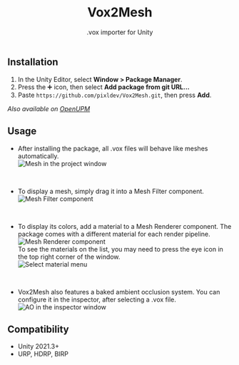 <div align="center">
<h1>Vox2Mesh</h1>
<span>.vox importer for Unity</span>
</div>
<br/>

## Installation
1. In the Unity Editor, select **Window > Package Manager**.
2. Press the ➕ icon, then select **Add package from git URL...**
3. Paste `https://github.com/pixldev/Vox2Mesh.git`, then press **Add**.
  
*Also available on [OpenUPM](https://openupm.com/packages/com.pixl.vox2mesh/)*

## Usage
- After installing the package, all .vox files will behave like meshes automatically.  
![Mesh in the project window](https://user-images.githubusercontent.com/36799862/217020499-76210e18-afb4-44fc-aaca-bd7b4046e6e5.png)
<br/>

- To display a mesh, simply drag it into a Mesh Filter component.  
![Mesh Filter component](https://user-images.githubusercontent.com/36799862/217020520-51ad4a07-833f-444b-95c1-20709f92b9c2.png)
<br/>

- To display its colors, add a material to a Mesh Renderer component. The package comes with a different material for each render pipeline.  
![Mesh Renderer component](https://user-images.githubusercontent.com/36799862/217020539-f4f17628-f26f-4b94-8600-6bbdadb5b2be.png)  
To see the materials on the list, you may need to press the eye icon in the top right corner of the window.  
![Select material menu](https://user-images.githubusercontent.com/36799862/217020549-44cff390-4749-4424-bafc-25fbfcc76a5d.png)
<br/>

- Vox2Mesh also features a baked ambient occlusion system. You can configure it in the inspector, after selecting a .vox file.  
![AO in the inspector window](https://user-images.githubusercontent.com/36799862/217020558-5a0b5083-101a-4f16-ba85-2c5d02a7ff7d.png)

## Compatibility
- Unity 2021.3+
- URP, HDRP, BIRP
